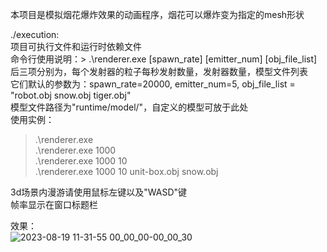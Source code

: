 本项目是模拟烟花爆炸效果的动画程序，烟花可以爆炸变为指定的mesh形状

./execution:<br>
项目可执行文件和运行时依赖文件<br>
命令行使用说明：> .\renderer.exe [spawn_rate] [emitter_num] [obj_file_list]<br>
后三项分别为，每个发射器的粒子每秒发射数量，发射器数量，模型文件列表<br>
它们默认的参数为：spawn_rate=20000, emitter_num=5, obj_file_list = "robot.obj snow.obj tiger.obj"<br>
模型文件路径为"runtime/model/"，自定义的模型可放于此处<br>
使用实例：<br>
> .\renderer.exe<br>
> .\renderer.exe 1000<br>
> .\renderer.exe 1000 10<br>
> .\renderer.exe 1000 10 unit-box.obj snow.obj

3d场景内漫游请使用鼠标左键以及"WASD"键<br>
帧率显示在窗口标题栏

效果：<br>
![2023-08-19 11-31-55 00_00_00-00_00_30](https://github.com/DarkSleeper/Animation-Particle-Release/assets/48831197/8e0fd92e-c0e9-494a-a609-0380c88f481e)

